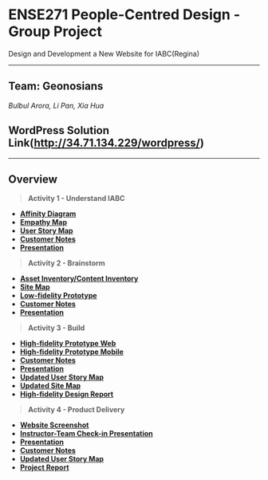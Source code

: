 # ENSE271 People-Centred Design - Group Project 
Design and Development a New Website for IABC(Regina)

---

## Team: Geonosians
*Bulbul Arora,*     *Li Pan,*    *Xia Hua* 


## WordPress Solution Link(http://34.71.134.229/wordpress/)
---

## Overview
> **Activity 1 - Understand IABC**
- [**Affinity Diagram**](https://github.com/panli200/ENSE271-Project/tree/main/Affinity%20Diagram)
- [**Empathy Map**](https://github.com/panli200/ENSE271-Project/tree/main/Empathy%20Map)
- [**User Story Map**](https://github.com/panli200/ENSE271-GroupProject/blob/main/User%20Story%20Map/UserStoryMap.png)
- [**Customer Notes**](https://github.com/panli200/ENSE271-GroupProject/blob/main/Customer%20Notes/Customer%20Notes%20-%20IABC.pdf)
- [**Presentation**](https://github.com/panli200/ENSE271-GroupProject/blob/main/Presentation/Activity%231%20presentation.pdf)

> **Activity 2 - Brainstorm**
- [**Asset Inventory/Content Inventory**](https://github.com/panli200/ENSE271-GroupProject/blob/main/Asset%20Inventory/Asset_Inventory_IABC_Regina.pdf)
- [**Site Map**](https://github.com/panli200/ENSE271-GroupProject/tree/main/Site%20Map)
- [**Low-fidelity Prototype**](https://github.com/panli200/ENSE271-GroupProject/tree/main/Low-fidelity%20Prototype)
- [**Customer Notes**](https://github.com/panli200/ENSE271-GroupProject/blob/main/Customer%20Notes/Activity%232%20Customer%20Notes%20-%20IABC.pdf)
- [**Presentation**](https://github.com/panli200/ENSE271-GroupProject/blob/main/Presentation/Activity%232%20Presentation.pdf)

> **Activity 3 - Build**
- [**High-fidelity Prototype Web**](https://github.com/panli200/ENSE271-GroupProject/blob/main/High-Fidelity%20Prototype/High_Fidelity_Prototype_Web.pdf)
- [**High-fidelity Prototype Mobile**](https://github.com/panli200/ENSE271-GroupProject/blob/main/High-Fidelity%20Prototype/High_Fidelity_Prototype_Mobile.pdf)
- [**Customer Notes**](https://github.com/panli200/ENSE271-GroupProject/blob/main/Customer%20Notes/Activity%233%20Customer%20Notes%20-%20IABC.pdf)
- [**Presentation**](https://github.com/panli200/ENSE271-GroupProject/blob/main/Presentation/Activity%233%20Presentation.pdf)
- [**Updated User Story Map**](https://github.com/panli200/ENSE271-GroupProject/blob/main/User%20Story%20Map/Updated_UserStoryMap_version3.PNG)
- [**Updated Site Map**](https://github.com/panli200/ENSE271-GroupProject/blob/main/Site%20Map/Updated_SiteMap.pdf)
- [**High-fidelity Design Report**](https://github.com/panli200/ENSE271-GroupProject/blob/main/High-Fidelity%20Prototype/High_Fidelity_design_report.pdf)

> **Activity 4 - Product Delivery**
- [**Website Screenshot**](https://github.com/panli200/ENSE271-GroupProject/blob/main/Website%20Screenshot/Website%20Screenshot%20-Geonosians.pdf)
- [**Instructor-Team Check-in Presentation**](https://github.com/panli200/ENSE271-GroupProject/blob/main/Presentation/Instructor_team%20check-in.pdf)
- [**Presentation**](https://github.com/panli200/ENSE271-GroupProject/blob/main/Presentation/Activity%234%20Presentation.pdf)
- [**Customer Notes**](https://github.com/panli200/ENSE271-GroupProject/blob/main/Customer%20Notes/Activity%234%20Customer%20Notes%20-%20IABC.pdf)
- [**Updated User Story Map**](https://github.com/panli200/ENSE271-GroupProject/blob/main/User%20Story%20Map/Updtaed_UserStoryMap_version4.PNG)
- [**Project Report**](https://github.com/panli200/ENSE271-GroupProject/blob/main/Genosians-Project%20report%20and%20Lessons%20Learned.pdf)

